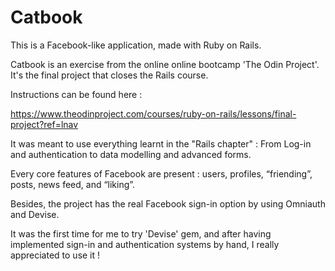 # Catbook

This is a Facebook-like application, made with Ruby on Rails.

Catbook is an exercise from the online online bootcamp 'The Odin Project'.
It's the final project that closes the Rails course.

Instructions can be found here :

https://www.theodinproject.com/courses/ruby-on-rails/lessons/final-project?ref=lnav

It was meant to use everything learnt in the "Rails chapter" : From Log-in and authentication to data modelling and advanced forms.

Every core features of Facebook are present : users, profiles, “friending”, posts, news feed, and “liking”.

Besides, the project has the real Facebook sign-in option by using Omniauth and Devise.

It was the first time for me to try 'Devise' gem, and after having implemented sign-in and authentication systems by hand, I really appreciated to use it !
